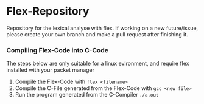 # Flex-Repository

Repository for the lexical analyse with flex.
If working on a new future/issue, please create your own branch and make a pull request after finishing it.

### Compiling Flex-Code into C-Code
The steps below are only suitable for a linux evironment, and require flex installed with your packet manager
1. Compile the Flex-Code with `flex <filename>`
2. Compile the C-File generated from the Flex-Code with `gcc <new file>`
3. Run the program generated from the C-Compiler `./a.out`
